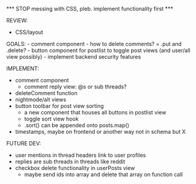 *** STOP messing with CSS, pleb. implement functionality first ***

REVIEW:
- CSS/layout    

GOALS:
    - comment component
        - how to delete comments? = .put and .delete?
    - button component for postlist to toggle post views (and user/all view possibly)
    - implement backend security features

IMPLEMENT:
- comment component
    + comment reply view: @s or sub threads?
- deleteComment function
- nightmode/alt views
- button toolbar for post view sorting
    + a new component that houses all buttons in postlist view
    + toggle sort view hook
    + .sort() can be appended onto posts.map()
- timestamps, maybe on frontend or another way not in schema but X

FUTURE DEV:
- user mentions in thread headers link to user profiles
- replies are sub threads in threads like reddit
- checkbox delete functionality in userPosts view
    + maybe send ids into array and delete that array on function call